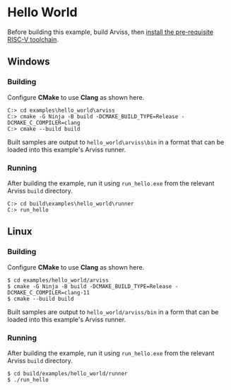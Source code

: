 # Hello World

Before building this example, build Arviss, then [install the pre-requisite RISC-V toolchain](../../README.md).

## Windows

### Building

Configure **CMake** to use **Clang** as shown here.

```
C:> cd examples\hello_world\arviss
C:> cmake -G Ninja -B build -DCMAKE_BUILD_TYPE=Release -DCMAKE_C_COMPILER=clang
C:> cmake --build build
```

Built samples are output to `hello_world\arviss\bin` in a format that can be loaded into this example's Arviss runner.

### Running

After building the example, run it using `run_hello.exe` from the relevant Arviss `build` directory.

```
C:> cd build\examples\hello_world\runner
C:> run_hello
```

## Linux

### Building

Configure **CMake** to use **Clang** as shown here.

```shell
$ cd examples/hello_world/arviss
$ cmake -G Ninja -B build -DCMAKE_BUILD_TYPE=Release -DCMAKE_C_COMPILER=clang-11
$ cmake --build build
```

Built samples are output to `hello_world/arviss/bin` in a form that can be loaded into this example's Arviss runner.

### Running

After building the example, run it using `run_hello.exe` from the relevant Arviss `build` directory.

```shell
$ cd build/examples/hello_world/runner
$ ./run_hello
```
